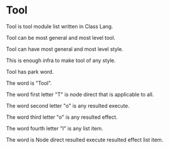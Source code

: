 # Tool

Tool is tool module list written in Class Lang.

Tool can be most general and most level tool.

Tool can have most general and most level style.

This is enough infra to make tool of any style.

Tool has park word.

The word is "Tool".

The word first letter "T" is node direct that is applicable to all.

The word second letter "o" is any resulted execute.

The word third letter "o" is any resulted effect.

The word fourth letter "l" is any list item.

The word is Node direct resulted execute resulted effect list item.